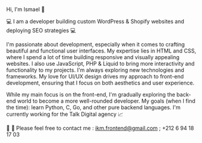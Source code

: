 Hi, I'm Ismael 👋

💻 I am a developer building custom WordPress & Shopify websites and deploying SEO strategies 💻

I'm passionate about development, especially when it comes to crafting beautiful and functional user interfaces. My expertise lies in HTML and CSS, where I spend a lot of time building responsive and visually appealing websites. I also use JavaScript, PHP & Liquid to bring more interactivity and functionality to my projects. I'm always exploring new technologies and frameworks. My love for UI/UX design drives my approach to front-end development, ensuring that I focus on both aesthetics and user experience.

While my main focus is on the front-end, I'm gradually exploring the back-end world to become a more well-rounded developer. My goals (when I find the time): learn Python, C, Go, and other pure backend languages.
I'm currently working for the Talk Digital agency 📈

📨 📱 Please feel free to contact me : ikm.frontend@gmail.com ; +212 6 94 18 17 03
